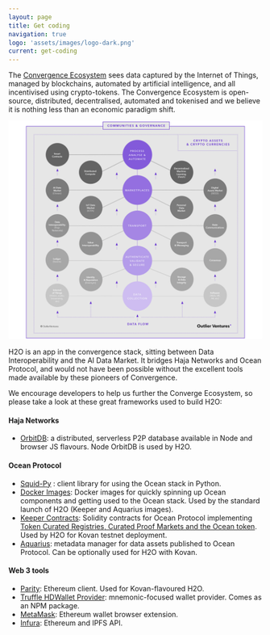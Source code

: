 ```yaml
---
layout: page
title: Get coding
navigation: true
logo: 'assets/images/logo-dark.png'
current: get-coding
---
```

The [Convergence Ecosystem](https://outlierventures.io/investment-strategy/) sees data captured by the Internet of Things, managed by blockchains, automated by artificial intelligence, and all incentivised using crypto-tokens. The Convergence Ecosystem is open-source, distributed, decentralised, automated and tokenised and we believe it is nothing less than an economic paradigm shift.

![Convergence](../assets/images/convergence.png)

H2O is an app in the convergence stack, sitting between Data Interoperability and the AI Data Market. It bridges Haja Networks and Ocean Protocol, and would not have been possible without the excellent tools made available by these pioneers of Convergence.

We encourage developers to help us further the Converge Ecosystem, so please take a look at these great frameworks used to build H2O:

#### Haja Networks

- [OrbitDB](https://github.com/orbitdb/orbit-db): a distributed, serverless P2P database available in Node and browser JS flavours. Node OrbitDB is used by H2O.


#### Ocean Protocol

- [Squid-Py](https://github.com/oceanprotocol/squid-py) : client library for using the Ocean stack in Python.
- [Docker Images](https://github.com/oceanprotocol/docker-images): Docker images for quickly spinning up Ocean components and getting used to the Ocean stack. Used by the standard launch of H2O (Keeper and Aquarius images).
- [Keeper Contracts](https://github.com/oceanprotocol/keeper-contracts): Solidity contracts for Ocean Protocol implementing [Token Curated Registries, Curated Proof Markets and the Ocean token](https://oceanprotocol.com/tech-whitepaper.pdf). Used by H2O for Kovan testnet deployment.
- [Aquarius](https://github.com/oceanprotocol/aquarius): metadata manager for data assets published to Ocean Protocol. Can be optionally used for H2O with Kovan.


#### Web 3 tools

- [Parity](https://github.com/paritytech/parity-ethereum): Ethereum client. Used for Kovan-flavoured H2O.
- [Truffle HDWallet Provider](https://github.com/trufflesuite/truffle-hdwallet-provider): mnemonic-focused wallet provider. Comes as an NPM package.
- [MetaMask](https://metamask.io/): Ethereum wallet browser extension.
- [Infura](https://infura.io/): Ethereum and IPFS API.

